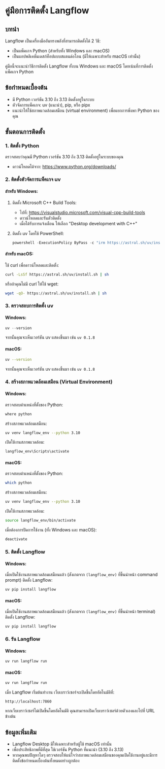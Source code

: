 # คู่มือการติดตั้ง Langflow

## บทนำ
Langflow เป็นเครื่องมืออันทรงพลังที่สามารถติดตั้งได้ 2 วิธี:
- เป็นแพ็คเกจ Python (สำหรับทั้ง Windows และ macOS)
- เป็นแอปพลิเคชันเดสก์ท็อปแบบสแตนด์อโลน (มีให้เฉพาะสำหรับ macOS เท่านั้น)

คู่มือนี้จะแนะนำวิธีการติดตั้ง Langflow ทั้งบน Windows และ macOS โดยเน้นที่การติดตั้งแพ็คเกจ Python

## ข้อกำหนดเบื้องต้น
- มี Python เวอร์ชัน 3.10 ถึง 3.13 ติดตั้งอยู่ในระบบ
- ตัวจัดการแพ็คเกจ: uv (แนะนำ), pip, หรือ pipx
- แนะนำให้ใช้สภาพแวดล้อมเสมือน (virtual environment) เพื่อแยกการพึ่งพา Python ของคุณ

## ขั้นตอนการติดตั้ง

### 1. ติดตั้ง Python
ตรวจสอบว่าคุณมี Python เวอร์ชัน 3.10 ถึง 3.13 ติดตั้งอยู่ในระบบของคุณ
- ดาวน์โหลดได้จาก: https://www.python.org/downloads/

### 2. ติดตั้งตัวจัดการแพ็คเกจ uv

#### สำหรับ Windows:
1. ติดตั้ง Microsoft C++ Build Tools:
   - ไปที่: https://visualstudio.microsoft.com/visual-cpp-build-tools
   - ดาวน์โหลดและรันตัวติดตั้ง
   - เมื่อได้รับการแจ้งเตือน ให้เลือก "Desktop development with C++"

2. ติดตั้ง uv โดยใช้ PowerShell:
   ```powershell
   powershell -ExecutionPolicy ByPass -c "irm https://astral.sh/uv/install.ps1 | iex"
   ```

#### สำหรับ macOS:
ใช้ curl เพื่อดาวน์โหลดและติดตั้ง:
```bash
curl -LsSf https://astral.sh/uv/install.sh | sh
```

หรือถ้าคุณไม่มี curl ให้ใช้ wget:
```bash
wget -qO- https://astral.sh/uv/install.sh | sh
```

### 3. ตรวจสอบการติดตั้ง uv

#### Windows:
```powershell
uv --version
```
จากนั้นคุณจะเห็นเวอร์ชัน uv แสดงขึ้นมา เช่น `uv 0.1.8`

#### macOS:
```bash
uv --version
```
จากนั้นคุณจะเห็นเวอร์ชัน uv แสดงขึ้นมา เช่น `uv 0.1.8`

### 4. สร้างสภาพแวดล้อมเสมือน (Virtual Environment)

#### Windows:
ตรวจสอบตำแหน่งที่ตั้งของ Python:
```bash
where python
```

สร้างสภาพแวดล้อมเสมือน:
```bash
uv venv langflow_env --python 3.10
```

เปิดใช้งานสภาพแวดล้อม:
```bash
langflow_env\Scripts\activate
```

#### macOS:
ตรวจสอบตำแหน่งที่ตั้งของ Python:
```bash
which python
```

สร้างสภาพแวดล้อมเสมือน:
```bash
uv venv langflow_env --python 3.10
```

เปิดใช้งานสภาพแวดล้อม:
```bash
source langflow_env/bin/activate
```

เมื่อต้องการปิดการใช้งาน (ทั้ง Windows และ macOS):
```bash
deactivate
```

### 5. ติดตั้ง Langflow

#### Windows:
เมื่อเปิดใช้งานสภาพแวดล้อมเสมือนแล้ว (สังเกตจาก `(langflow_env)` ที่ขึ้นนำหน้า command prompt) ติดตั้ง Langflow:
```bash
uv pip install langflow
```

#### macOS:
เมื่อเปิดใช้งานสภาพแวดล้อมเสมือนแล้ว (สังเกตจาก `(langflow_env)` ที่ขึ้นนำหน้า terminal) ติดตั้ง Langflow:
```bash
uv pip install langflow
```

### 6. รัน Langflow

#### Windows:
```bash
uv run langflow run
```

#### macOS:
```bash
uv run langflow run
```

เมื่อ Langflow เริ่มต้นทำงาน เว็บเบราว์เซอร์จะเปิดขึ้นโดยอัตโนมัติที่:
```
http://localhost:7860
```

หากเว็บเบราว์เซอร์ไม่เปิดขึ้นโดยอัตโนมัติ คุณสามารถเปิดเว็บเบราว์เซอร์ด้วยตัวเองและไปที่ URL ข้างต้น

## ข้อมูลเพิ่มเติม

- Langflow Desktop มีให้เฉพาะสำหรับผู้ใช้ macOS เท่านั้น 
- เพื่อประสิทธิภาพที่ดีที่สุด ใช้เวอร์ชัน Python ที่แนะนำ (3.10 ถึง 3.13)
- หากคุณพบปัญหาใดๆ ตรวจสอบให้แน่ใจว่าสภาพแวดล้อมเสมือนของคุณเปิดใช้งานอยู่และมีการติดตั้งข้อกำหนดเบื้องต้นทั้งหมดอย่างถูกต้อง
